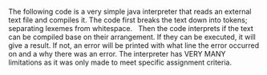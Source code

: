 The following code is a very simple java interpreter that reads an external text file and compiles it. The code first breaks the text down
into tokens; separating lexemes from whitespace.   Then the code interprets if the text can be compiled base on their arrangement. If they
can be executed, it will give a result. If not, an error will be printed with what line the error occurred on and a why there was an
error. The interpreter has VERY MANY limitations as it was only made to meet specific assignment criteria. 
